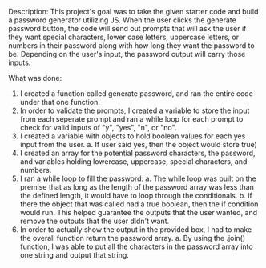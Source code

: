 

Description: This project's goal was to take the given starter code and build a password generator utilizing JS. When the user clicks the generate password button, 
the code will send out prompts that will ask the user if they want special characters, lower case letters, uppercase letters, or numbers in their password along with
how long they want the password to be. Depending on the user's input, the password output will carry those inputs. 

What was done: 
1. I created a function called generate password, and ran the entire code under that one function. 
2. In order to validate the prompts, I created a variable to store the input from
each seperate prompt and ran a while loop for each prompt to check for valid inputs of "y", "yes", "n", or "no". 
3. I created a variable with objects to hold boolean values for each yes input from the user.
    a. If user said yes, then the object would store true)
4. I created an array for the potential password characters, the password, and variables holding lowercase, uppercase, special characters, and numbers.
5. I ran a while loop to fill the password:
    a. The while loop was built on the premise that as long as the length of the password array was less than the defined length, it would have to loop through the conditionals. 
    b. If there the object that was called had a true boolean, then the if condition would run. This helped guarantee the outputs that the user wanted, and remove the outputs that 
    the user didn't want. 
6. In order to actually show the output in the provided box, I had to make the overall function return the password array.
    a. By using the .join() function, I was able to put all the characters in the password array into one string and output that string. 


